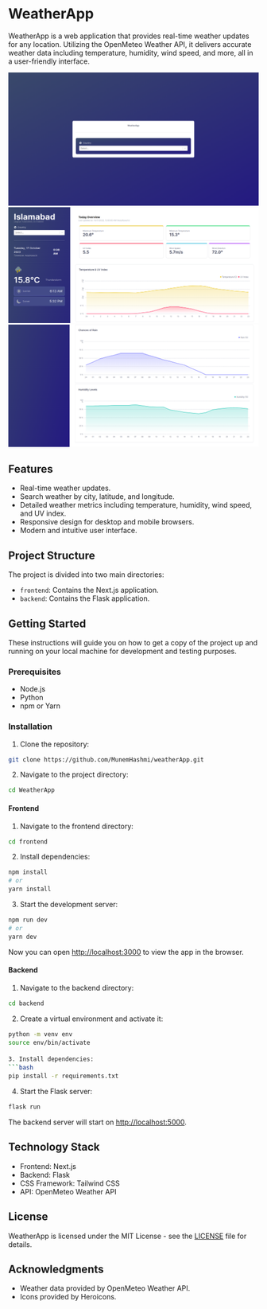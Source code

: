 # WeatherApp

WeatherApp is a web application that provides real-time weather updates for any location. Utilizing the OpenMeteo Weather API, it delivers accurate weather data including temperature, humidity, wind speed, and more, all in a user-friendly interface.

![Screenshot of WeatherApp](CityPicker.png)
![Screenshot of WeatherApp](Dashboard01.png)
![Screenshot of WeatherApp](Dashboard02.png)

## Features

- Real-time weather updates.
- Search weather by city, latitude, and longitude.
- Detailed weather metrics including temperature, humidity, wind speed, and UV index.
- Responsive design for desktop and mobile browsers.
- Modern and intuitive user interface.

## Project Structure

The project is divided into two main directories:

- `frontend`: Contains the Next.js application.
- `backend`: Contains the Flask application.

## Getting Started

These instructions will guide you on how to get a copy of the project up and running on your local machine for development and testing purposes.

### Prerequisites

- Node.js
- Python
- npm or Yarn

### Installation

1. Clone the repository:
```bash
git clone https://github.com/MunemHashmi/weatherApp.git
```

2. Navigate to the project directory:
```bash
cd WeatherApp
```

#### Frontend

1. Navigate to the frontend directory:
```bash
cd frontend
```

2. Install dependencies:
```bash
npm install
# or
yarn install
```

3. Start the development server:
```bash
npm run dev
# or
yarn dev
```

Now you can open [http://localhost:3000](http://localhost:3000) to view the app in the browser.

#### Backend

1. Navigate to the backend directory:
```bash
cd backend
```

2. Create a virtual environment and activate it:
```bash
python -m venv env
source env/bin/activate

3. Install dependencies:
```bash
pip install -r requirements.txt
```

4. Start the Flask server:
```bash
flask run
```

The backend server will start on [http://localhost:5000](http://localhost:5000).

## Technology Stack

- Frontend: Next.js
- Backend: Flask
- CSS Framework: Tailwind CSS
- API: OpenMeteo Weather API

## License

WeatherApp is licensed under the MIT License - see the [LICENSE](LICENSE) file for details.

## Acknowledgments

- Weather data provided by OpenMeteo Weather API.
- Icons provided by Heroicons.
